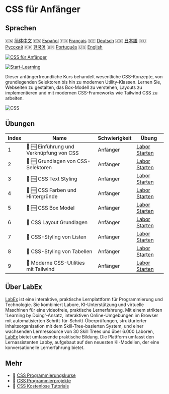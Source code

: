 # CSS für Anfänger

## Sprachen

🇨🇳 [简体中文](README_zh.md) 🇪🇸 [Español](README_es.md) 🇫🇷 [Français](README_fr.md) 🇩🇪 [Deutsch](README_de.md) 🇯🇵 [日本語](README_ja.md) 🇷🇺 [Русский](README_ru.md) 🇰🇷 [한국어](README_ko.md) 🇧🇷 [Português](README_pt.md) 🇺🇸 [English](README.md) 

[![CSS für Anfänger](https://cover-creator.labex.io/css-for-beginners.png?lang=de)](https://labex.io/de/courses/css-for-beginners)

[![Start-Learning](https://img.shields.io/badge/Start-Learning-whitesmoke?style=for-the-badge)](https://labex.io/de/courses/css-for-beginners)

Dieser anfängerfreundliche Kurs behandelt wesentliche CSS-Konzepte, von grundlegenden Selektoren bis hin zu modernen Utility-Klassen. Lernen Sie, Webseiten zu gestalten, das Box-Modell zu verstehen, Layouts zu implementieren und mit modernen CSS-Frameworks wie Tailwind CSS zu arbeiten.

![CSS](https://img.shields.io/badge/CSS-whitesmoke?style=for-the-badge&logo=css)


## Übungen

|   Index | Name                                     | Schwierigkeit   | Übung                                                                                                                                       |
|---------|------------------------------------------|-----------------|---------------------------------------------------------------------------------------------------------------------------------------------|
|       1 | 🧩 🆓 Einführung und Verknüpfung von CSS | Anfänger        | <a target='_blank' href='https://labex.io/de/labs/css-css-introduction-and-linking-598030?course=css-for-beginners'>Labor Starten</a>       |
|       2 | 🧩 🆓 Grundlagen von CSS-Selektoren      | Anfänger        | <a target='_blank' href='https://labex.io/de/labs/css-css-selectors-basics-598033?course=css-for-beginners'>Labor Starten</a>               |
|       3 | 🧩 🆓 CSS Text Styling                   | Anfänger        | <a target='_blank' href='https://labex.io/de/labs/css-css-text-styling-598036?course=css-for-beginners'>Labor Starten</a>                   |
|       4 | 🧩 🆓 CSS Farben und Hintergründe        | Anfänger        | <a target='_blank' href='https://labex.io/de/labs/css-css-colors-and-backgrounds-598029?course=css-for-beginners'>Labor Starten</a>         |
|       5 | 🧩 🆓 CSS Box Model                      | Anfänger        | <a target='_blank' href='https://labex.io/de/labs/css-css-box-model-598028?course=css-for-beginners'>Labor Starten</a>                      |
|       6 | 🧩  CSS Layout Grundlagen                | Anfänger        | <a target='_blank' href='https://labex.io/de/labs/css-css-layout-basics-598031?course=css-for-beginners'>Labor Starten</a>                  |
|       7 | 🧩  CSS-Styling von Listen               | Anfänger        | <a target='_blank' href='https://labex.io/de/labs/css-css-styling-lists-598034?course=css-for-beginners'>Labor Starten</a>                  |
|       8 | 🧩  CSS-Styling von Tabellen             | Anfänger        | <a target='_blank' href='https://labex.io/de/labs/css-css-styling-tables-598035?course=css-for-beginners'>Labor Starten</a>                 |
|       9 | 🧩  Moderne CSS-Utilities mit Tailwind   | Anfänger        | <a target='_blank' href='https://labex.io/de/labs/css-css-modern-utilities-with-tailwind-598032?course=css-for-beginners'>Labor Starten</a> |

## Über LabEx

[LabEx](https://labex.io) ist eine interaktive, praktische Lernplattform für Programmierung und Technologie. Sie kombiniert Labore, KI-Unterstützung und virtuelle Maschinen für eine videofreie, praktische Lernerfahrung. Mit einem strikten 'Learning by Doing'-Ansatz, interaktiven Online-Umgebungen im Browser mit automatisierten Schritt-für-Schritt-Überprüfungen, strukturierter Inhaltsorganisation mit dem Skill-Tree-basierten System, und einer wachsenden Lernressource von 30 Skill Trees und über 6.000 Laboren, [LabEx](https://labex.io) bietet umfassende praktische Bildung. Die Plattform umfasst den Lernassistenten Labby, aufgebaut auf den neuesten KI-Modellen, der eine konversationelle Lernerfahrung bietet.

## Mehr

- 🔗 [CSS Programmierungskurse](https://github.com/labex-labs/awesome-programming-courses)
- 🔗 [CSS Programmierprojekte](https://github.com/labex-labs/awesome-programming-projects)
- 🔗 [CSS Kostenlose Tutorials](https://github.com/labex-labs/css-free-tutorials)

